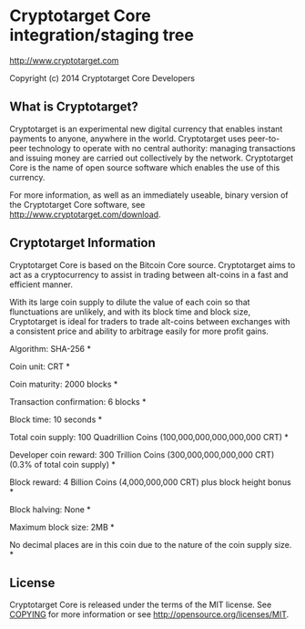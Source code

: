 Cryptotarget Core integration/staging tree
=====================================

http://www.cryptotarget.com

Copyright (c) 2014 Cryptotarget Core Developers

What is Cryptotarget?
----------------

Cryptotarget is an experimental new digital currency that enables instant payments to
anyone, anywhere in the world. Cryptotarget uses peer-to-peer technology to operate
with no central authority: managing transactions and issuing money are carried
out collectively by the network. Cryptotarget Core is the name of open source
software which enables the use of this currency.

For more information, as well as an immediately useable, binary version of
the Cryptotarget Core software, see http://www.cryptotarget.com/download.

Cryptotarget Information
-------

Cryptotarget Core is based on the Bitcoin Core source. 
Cryptotarget aims to act as a cryptocurrency to assist in trading between alt-coins in a fast and efficient manner. 

With its large coin supply to dilute the value of each coin so that flunctuations are unlikely, and with its block time and block size, 
Cryptotarget is ideal for traders to trade alt-coins between exchanges with a consistent price and ability to arbitrage easily for more profit gains.

Algorithm: SHA-256 * 

Coin unit: CRT * 

Coin maturity: 2000 blocks * 

Transaction confirmation: 6 blocks * 

Block time: 10 seconds * 

Total coin supply: 100 Quadrillion Coins (100,000,000,000,000,000 CRT) * 

Developer coin reward: 300 Trillion Coins (300,000,000,000,000 CRT) (0.3% of total coin supply) * 

Block reward: 4 Billion Coins (4,000,000,000 CRT) plus block height bonus * 

Block halving: None * 

Maximum block size: 2MB * 

No decimal places are in this coin due to the nature of the coin supply size. * 


License
-------

Cryptotarget Core is released under the terms of the MIT license. See [COPYING](COPYING) for more
information or see http://opensource.org/licenses/MIT.
